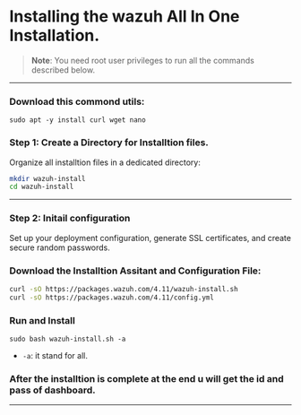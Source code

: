 # Installing the wazuh All In One Installation.

> **Note**: You need root user privileges to run all the commands described below.

---

### Download this commond utils:
```
sudo apt -y install curl wget nano
```

### Step 1: Create a Directory for Installtion files.
Organize all installtion files in a dedicated directory:

```bash
mkdir wazuh-install
cd wazuh-install
```

---

### Step 2: Initail configuration
Set up your deployment configuration, generate SSL certificates, and create secure random passwords.

### Download the Installtion Assitant and Configuration File:

```bash
curl -sO https://packages.wazuh.com/4.11/wazuh-install.sh
curl -sO https://packages.wazuh.com/4.11/config.yml
```

### Run and Install

```
sudo bash wazuh-install.sh -a 
```

* `-a`: it stand for all.

### After the installtion is complete at the end u will get the id and pass of dashboard.
---